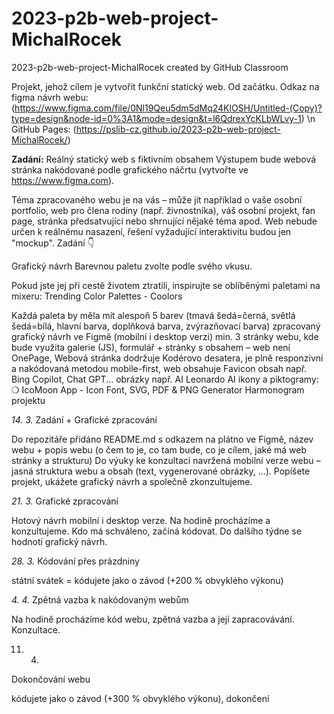 # 2023-p2b-web-project-MichalRocek
2023-p2b-web-project-MichalRocek created by GitHub Classroom

Projekt, jehož cílem je vytvořit funkční statický web. Od začátku.
Odkaz na figma návrh webu: (https://www.figma.com/file/0Nl19Qeu5dm5dMq24KlOSH/Untitled-(Copy)?type=design&node-id=0%3A1&mode=design&t=l6QdrexYcKLbWLvy-1) \n
GitHub Pages: (https://pslib-cz.github.io/2023-p2b-web-project-MichalRocek/)

**Zadání:**
Reálný statický web s fiktivním obsahem
Výstupem bude webová stránka nakódované podle grafického náčrtu (vytvořte ve https://www.figma.com).

Téma zpracovaného webu je na vás – může jít například o vaše osobní portfolio, web pro člena rodiny (např. živnostníka), váš osobní projekt, fan page, stránka předsatvující nebo shrnující nějaké téma apod. 
Web nebude určen k reálnému nasazení, řešení vyžadující interaktivitu budou jen "mockup".
Zadání 👇
 
Grafický návrh
Barevnou paletu zvolte podle svého vkusu. 

Pokud jste jej při cestě životem ztratili, inspirujte se oblíběnými paletami na mixeru: Trending Color Palettes - Coolors

Každá paleta by měla mít alespoň 5 barev (tmavá šedá=černá, světlá šedá=bílá, hlavní barva, doplňková barva, zvýrazňovací barva)
zpracovaný grafický návrh ve Figmě (mobilní i desktop verzi)
min. 3 stránky webu, kde bude využita galerie (JS), formulář + stránky s obsahem – web není OnePage,
Webová stránka
dodržuje Kodérovo desatera,
je plně responzivní a nakódovaná metodou mobile-first,
web obsahuje Favicon
obsah např. Bing Copilot, Chat GPT...
obrázky např. AI Leonardo AI
ikony a piktogramy: ❍ IcoMoon App - Icon Font, SVG, PDF & PNG Generator
Harmonogram projektu


_14. 3._
Zadání + Grafické zpracování

Do repozitáře přidáno README.md s 
odkazem na plátno ve Figmě,
název webu + popis webu (o čem to je, co tam bude, co je cílem, jaké má web stránky a strukturu)
Do výuky ke konzultaci navržená mobilní verze webu – jasná struktura webu a obsah (text, vygenerované obrázky, ...).
Popíšete projekt, ukážete grafický návrh a společně zkonzultujeme.


_21. 3._
Grafické zpracování

Hotový návrh mobilní i desktop verze. Na hodině procházíme a konzultujeme. Kdo má schváleno, začíná kódovat.
Do dalšího týdne se hodnotí grafický návrh.


_28. 3._
Kódování přes prázdniny

státní svátek = kódujete jako o závod (+200 %  obvyklého výkonu)


_4. 4._
Zpětná vazba k nakódovaným webům

Na hodině procházíme kód webu, zpětná vazba a její zapracovávání. Konzultace.


11. 4.
Dokončování webu
	
kódujete jako o závod (+300 %  obvyklého výkonu), dokončení
